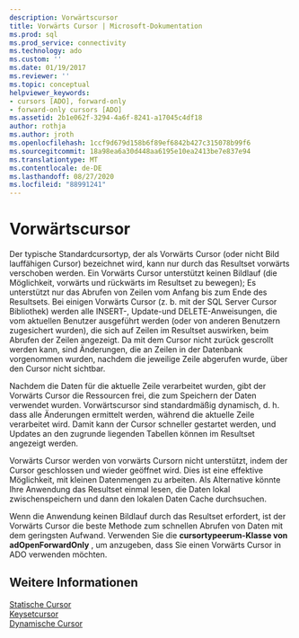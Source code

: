 ```yaml
---
description: Vorwärtscursor
title: Vorwärts Cursor | Microsoft-Dokumentation
ms.prod: sql
ms.prod_service: connectivity
ms.technology: ado
ms.custom: ''
ms.date: 01/19/2017
ms.reviewer: ''
ms.topic: conceptual
helpviewer_keywords:
- cursors [ADO], forward-only
- forward-only cursors [ADO]
ms.assetid: 2b1e062f-3294-4a6f-8241-a17045c4df18
author: rothja
ms.author: jroth
ms.openlocfilehash: 1ccf9d679d158b6f89ef6842b427c315078b99f6
ms.sourcegitcommit: 18a98ea6a30d448aa6195e10ea2413be7e837e94
ms.translationtype: MT
ms.contentlocale: de-DE
ms.lasthandoff: 08/27/2020
ms.locfileid: "88991241"
---
```

# <a name="forward-only-cursors"></a>Vorwärtscursor
Der typische Standardcursortyp, der als Vorwärts Cursor (oder nicht Bild lauffähigen Cursor) bezeichnet wird, kann nur durch das Resultset vorwärts verschoben werden. Ein Vorwärts Cursor unterstützt keinen Bildlauf (die Möglichkeit, vorwärts und rückwärts im Resultset zu bewegen); Es unterstützt nur das Abrufen von Zeilen vom Anfang bis zum Ende des Resultsets. Bei einigen Vorwärts Cursor (z. b. mit der SQL Server Cursor Bibliothek) werden alle INSERT-, Update-und DELETE-Anweisungen, die vom aktuellen Benutzer ausgeführt werden (oder von anderen Benutzern zugesichert wurden), die sich auf Zeilen im Resultset auswirken, beim Abrufen der Zeilen angezeigt. Da mit dem Cursor nicht zurück gescrollt werden kann, sind Änderungen, die an Zeilen in der Datenbank vorgenommen wurden, nachdem die jeweilige Zeile abgerufen wurde, über den Cursor nicht sichtbar.  
  
 Nachdem die Daten für die aktuelle Zeile verarbeitet wurden, gibt der Vorwärts Cursor die Ressourcen frei, die zum Speichern der Daten verwendet wurden. Vorwärtscursor sind standardmäßig dynamisch, d. h. dass alle Änderungen ermittelt werden, während die aktuelle Zeile verarbeitet wird. Damit kann der Cursor schneller gestartet werden, und Updates an den zugrunde liegenden Tabellen können im Resultset angezeigt werden.  
  
 Vorwärts Cursor werden von vorwärts Cursorn nicht unterstützt, indem der Cursor geschlossen und wieder geöffnet wird. Dies ist eine effektive Möglichkeit, mit kleinen Datenmengen zu arbeiten. Als Alternative könnte Ihre Anwendung das Resultset einmal lesen, die Daten lokal zwischenspeichern und dann den lokalen Daten Cache durchsuchen.  
  
 Wenn die Anwendung keinen Bildlauf durch das Resultset erfordert, ist der Vorwärts Cursor die beste Methode zum schnellen Abrufen von Daten mit dem geringsten Aufwand. Verwenden Sie die **cursortypeerum-Klasse von adOpenForwardOnly** , um anzugeben, dass Sie einen Vorwärts Cursor in ADO verwenden möchten.  
  
## <a name="see-also"></a>Weitere Informationen  
 [Statische Cursor](./static-cursors.md)   
 [Keysetcursor](./keyset-cursors.md)   
 [Dynamische Cursor](./dynamic-cursors.md)